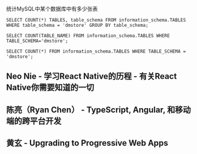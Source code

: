 



统计MySQL中某个数据库中有多少张表
```
SELECT COUNT(*) TABLES, table_schema FROM information_schema.TABLES WHERE table_schema = 'dmstore' GROUP BY table_schema; 

SELECT COUNT(TABLE_NAME) FROM information_schema.TABLES WHERE TABLE_SCHEMA='dmstore';  

SELECT COUNT(*) FROM information_schema.TABLES WHERE TABLE_SCHEMA = 'dmstore';
```










































	
## Neo Nie - 学习React Native的历程 - 有关React Native你需要知道的一切




## 陈亮（Ryan Chen） - TypeScript, Angular, 和移动端的跨平台开发



## 黄玄 - Upgrading to Progressive Web Apps
